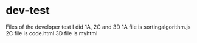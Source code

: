 # dev-test

Files of the developer test
I did 1A, 2C and 3D
1A file is sortingalgorithm.js
2C file is code.html
3D file is myhtml
